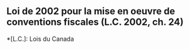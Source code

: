 ## Loi de 2002 pour la mise en oeuvre de conventions fiscales (L.C. 2002, ch. 24)
  *[L.C.]: Lois du Canada
